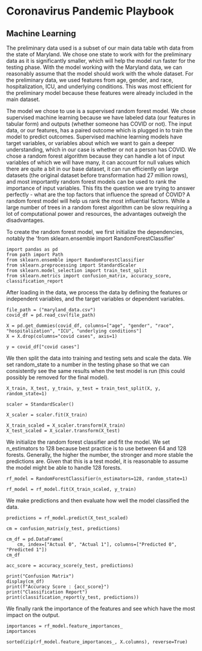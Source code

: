 # Coronavirus Pandemic Playbook

## Machine Learning

The preliminary data used is a subset of our main data table wtih data from the state of Maryland. We chose one state to work with for the preliminary data as it is significantly smaller, which will help the model run faster for the testing phase. With the model working with the Maryland data, we can reasonably assume that the model should work with the whole dataset. For the preliminary data, we used features from age, gender, and race, hospitalization, ICU, and underlying conditions. This was most efficient for the preliminary model because these features were already included in the main dataset. 

The model we chose to use is a supervised random forest model. We chose supervised machine learning because we have labeled data (our features in tabular form) and outputs (whether someone has COVID or not). The input data, or our features, has a paired outcome which is plugged in to train the model to predict outcomes. Supervised machine learning models have target variables, or variables about which we want to gain a deeper understanding, which in our case is whether or not a person has COVID. We chose a random forest algorithm because they can handle a lot of input variables of which we will have many, it can account for null values which there are quite a bit in our base dataset, it can run efficiently on large datasets (the original dataset before transformation had 27 million rows), and most importantly random forest models can be used to rank the importance of input variables. This fits the question we are trying to answer perfectly - what are the top factors that influence the spread of COVID? A random forest model will help us rank the most influential factors. While a large number of trees in a random forest algorithm can be slow requiring a lot of computational power and resources, the advantages outweigh the disadvantages.

To create the random forest model, we first initialize the dependencies, notably the 'from sklearn.ensemble import RandomForestClassifier'

```
import pandas as pd
from path import Path
from sklearn.ensemble import RandomForestClassifier
from sklearn.preprocessing import StandardScaler
from sklearn.model_selection import train_test_split
from sklearn.metrics import confusion_matrix, accuracy_score, classification_report
```

After loading in the data, we process the data by defining the features or independent variables, and the target variables or dependent variables.

```
file_path = ("maryland_data.csv")
covid_df = pd.read_csv(file_path)

X = pd.get_dummies(covid_df, columns=["age", "gender", "race", "hospitalization", "ICU", "underlying conditions"]
X = X.drop(columns="covid cases", axis=1)

y = covid_df["covid cases"]
```

We then split the data into training and testing sets and scale the data. We set random_state to a number in the testing phase so that we can consistently see the same results when the test model is run (this could possibly be removed for the final model).

```
X_train, X_test, y_train, y_test = train_test_split(X, y, random_state=1)

scaler = StandardScaler()

X_scaler = scaler.fit(X_train)

X_train_scaled = X_scaler.transform(X_train)
X_test_scaled = X_scaler.transform(X_test)
```

We initialize the random forest classifier and fit the model. We set n_estimators to 128 because best practice is to use between 64 and 128 forests. Generally, the higher the number, the stronger and more stable the predictions are. Given that this is a test model, it is reasonable to assume the model might be able to handle 128 forests.

```
rf_model = RandomForestClassifier(n_estimators=128, random_state=1) 

rf_model = rf_model.fit(X_train_scaled, y_train)
```

We make predictions and then evaluate how well the model classified the data.

```
predictions = rf_model.predict(X_test_scaled)

cm = confusion_matrix(y_test, predictions)

cm_df = pd.DataFrame(
    cm, index=["Actual 0", "Actual 1"], columns=["Predicted 0", "Predicted 1"])
cm_df

acc_score = accuracy_score(y_test, predictions)

print("Confusion Matrix")
display(cm_df)
print(f"Accuracy Score : {acc_score}")
print("Classification Report")
print(classification_report(y_test, predictions))
```

We finally rank the importance of the features and see which have the most impact on the output.

```
importances = rf_model.feature_importances_
importances

sorted(zip(rf_model.feature_importances_, X.columns), reverse=True)
```
